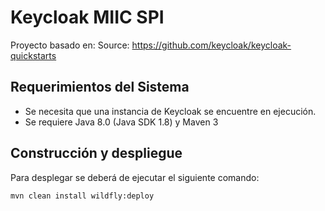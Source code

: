Keycloak MIIC SPI
=================

Proyecto basado en: Source: <https://github.com/keycloak/keycloak-quickstarts>  

Requerimientos del Sistema
--------------------------

- Se necesita que una instancia de <span>Keycloak</span> se encuentre en ejecución.
- Se requiere Java 8.0 (Java SDK 1.8) y Maven 3

Construcción y despliegue
-------------------------------

Para desplegar se deberá de ejecutar el siguiente comando:


```bash
mvn clean install wildfly:deploy
```
